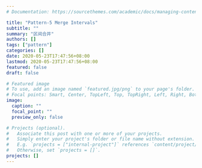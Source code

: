 ```yaml
---
# Documentation: https://sourcethemes.com/academic/docs/managing-content/

title: "Pattern-5 Merge Intervals"
subtitle: ""
summary: "区间合并"
authors: []
tags: ["pattern"]
categories: []
date: 2020-05-23T17:47:56+08:00
lastmod: 2020-05-23T17:47:56+08:00
featured: false
draft: false

# Featured image
# To use, add an image named `featured.jpg/png` to your page's folder.
# Focal points: Smart, Center, TopLeft, Top, TopRight, Left, Right, BottomLeft, Bottom, BottomRight.
image:
  caption: ""
  focal_point: ""
  preview_only: false

# Projects (optional).
#   Associate this post with one or more of your projects.
#   Simply enter your project's folder or file name without extension.
#   E.g. `projects = ["internal-project"]` references `content/project/deep-learning/index.md`.
#   Otherwise, set `projects = []`.
projects: []
---
```

